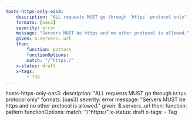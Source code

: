 ```yaml
---
hosts-https-only-oas3:
    description: "ALL requests MUST go through `https` protocol only"
    formats: [oas3]
    severity: error
    message: "Servers MUST be https and no other protocol is allowed."
    given: $.servers..url
    then:
        function: pattern
        functionOptions:
        match: "/^https:/"  
    x-status: draft
    x-tags:
        - Tag         
...
```

hosts-https-only-oas3:
    description: "ALL requests MUST go through `https` protocol only"
    formats: [oas3]
    severity: error
    message: "Servers MUST be https and no other protocol is allowed."
    given: $.servers..url
    then:
        function: pattern
        functionOptions:
        match: "/^https:/" 
    x-status: draft
    x-tags:
        - Tag         